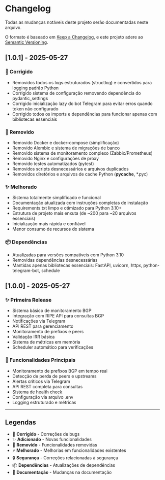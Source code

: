 # Changelog

Todas as mudanças notáveis deste projeto serão documentadas neste arquivo.

O formato é baseado em [Keep a Changelog](https://keepachangelog.com/pt-BR/1.0.0/),
e este projeto adere ao [Semantic Versioning](https://semver.org/lang/pt-BR/).

## [1.0.1] - 2025-05-27

### 🔧 Corrigido
- Removidos todos os logs estruturados (structlog) e convertidos para logging padrão Python
- Corrigido sistema de configuração removendo dependência do pydantic_settings
- Corrigido inicialização lazy do bot Telegram para evitar erros quando token não configurado
- Corrigido todos os imports e dependências para funcionar apenas com bibliotecas essenciais

### 🧹 Removido
- Removido Docker e docker-compose (simplificação)
- Removido Alembic e sistema de migrações de banco
- Removido sistema de monitoramento complexo (Zabbix/Prometheus)
- Removido Nginx e configurações de proxy
- Removido testes automatizados (pytest)
- Removidos scripts desnecessários e arquivos duplicados
- Removidos diretórios e arquivos de cache Python (__pycache__, *.pyc)

### ✨ Melhorado
- Sistema totalmente simplificado e funcional
- Documentação atualizada com instruções completas de instalação
- Requirements.txt limpo e otimizado para Python 3.10+
- Estrutura de projeto mais enxuta (de ~200 para ~20 arquivos essenciais)
- Inicialização mais rápida e confiável
- Menor consumo de recursos do sistema

### 📦 Dependências
- Atualizadas para versões compatíveis com Python 3.10
- Removidas dependências desnecessárias
- Mantidas apenas bibliotecas essenciais: FastAPI, uvicorn, httpx, python-telegram-bot, schedule

## [1.0.0] - 2025-05-27

### ✨ Primeira Release
- Sistema básico de monitoramento BGP
- Integração com RIPE API para consultas BGP
- Notificações via Telegram
- API REST para gerenciamento
- Monitoramento de prefixos e peers
- Validação IRR básica
- Sistema de métricas em memória
- Scheduler automático para verificações

### 🎯 Funcionalidades Principais
- Monitoramento de prefixos BGP em tempo real
- Detecção de perda de peers e upstreams
- Alertas críticos via Telegram
- API REST completa para consultas
- Sistema de health check
- Configuração via arquivo .env
- Logging estruturado e métricas

---

## Legendas

- 🔧 **Corrigido** - Correções de bugs
- ✨ **Adicionado** - Novas funcionalidades
- 🧹 **Removido** - Funcionalidades removidas
- ⚡ **Melhorado** - Melhorias em funcionalidades existentes
- 🔒 **Segurança** - Correções relacionadas à segurança
- 📦 **Dependências** - Atualizações de dependências
- 📝 **Documentação** - Mudanças na documentação
